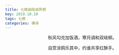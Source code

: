 ```yaml
---
title: 七绝由陆翁所想
key: 2019.10.10
tags: 七绝
categories: 律诗
---
```


<p align="center">秋风勾兑加饭酒，寒月调和双岐柳。
</p>
<p align="center">自赏涂鸦乐其中，约谁共享红酥手。
</p>
